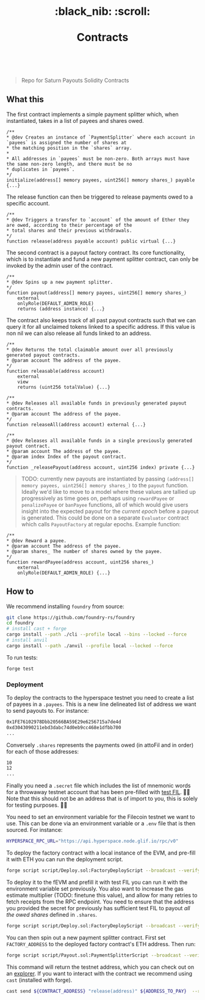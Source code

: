 <h1 align="center">
	<br>
	 :black_nib: :scroll: 
	<br>
	<br>
	Contracts
	<br>
	<br>
	<br>
</h1>

> Repo for Saturn Payouts Solidity Contracts 


## What this

The first contract implements a simple payment splitter which, when instantiated, takes in a list of payees and shares owed. 

```solidity
/**
* @dev Creates an instance of `PaymentSplitter` where each account in `payees` is assigned the number of shares at
* the matching position in the `shares` array.
*
* All addresses in `payees` must be non-zero. Both arrays must have the same non-zero length, and there must be no
* duplicates in `payees`.
*/
initialize(address[] memory payees, uint256[] memory shares_) payable {...}

```

The release function can then be triggered to release payments owed to a specific account. 

```solidity 
/**
* @dev Triggers a transfer to `account` of the amount of Ether they are owed, according to their percentage of the
* total shares and their previous withdrawals.
*/
function release(address payable account) public virtual {...}

```


The second contract is a payout factory contract. Its core functionality, which is to instantiate and fund a new payment splitter contract, can only be invoked by the admin user of the contract. 

```solidity 
/**
* @dev Spins up a new payment splitter.
*/
function payout(address[] memory payees, uint256[] memory shares_)
	external
	onlyRole(DEFAULT_ADMIN_ROLE)
	returns (address instance) {...}
```

The contract also keeps track of all past payout contracts such that we can query it for all unclaimed tokens linked to a specific address. If this value is non nil we can also release all funds linked to an address. 

```solidity 
/**
* @dev Returns the total claimable amount over all previously generated payout contracts.
* @param account The address of the payee.
*/
function releasable(address account)
	external
	view
	returns (uint256 totalValue) {...}

/**
* @dev Releases all available funds in previously generated payout contracts.
* @param account The address of the payee.
*/
function releaseAll(address account) external {...}

/**
* @dev Releases all available funds in a single previously generated payout contract.
* @param account The address of the payee.
* @param index Index of the payout contract.
*/
function _releasePayout(address account, uint256 index) private {...}
```

> TODO: currently new payouts are instantiated by passing `(address[] memory payees, uint256[] memory shares_)` to the `payout` function. Ideally we'd like to move to a model where these values are tallied up progressively as time goes on, perhaps using `rewardPayee` or `penalizePayee` or `banPayee` functions, all of which would give users insight into the expected payout for the _current epoch_ before a payout is generated. This could be done on a separate `Evaluator` contract which calls `PayoutFactory` at regular epochs. Example function:

```solidity 
/**
* @dev Reward a payee.
* @param account The address of the payee.
* @param shares_ The number of shares owned by the payee.
*/
function rewardPayee(address account, uint256 shares_)
	external
	onlyRole(DEFAULT_ADMIN_ROLE) {...}
```
    

## How to 


We recommend installing `foundry` from source: 
```bash
git clone https://github.com/foundry-rs/foundry
cd foundry
# install cast + forge
cargo install --path ./cli --profile local --bins --locked --force
# install anvil
cargo install --path ./anvil --profile local --locked --force
```

To run tests: 
```bash
forge test
```
### Deployment


To deploy the contracts to the hyperspace testnet you need to create a list of payees in a `.payees`. This is a new line delineated list of address we want to send payouts to. For instance: 
```bash
0x1FE76102978Dbb20566BA59E29e6256715a7de4d
0xd3043090211ebd3dabc74d0eb9cc468e1dfbb700
...
```

Conversely `.shares` represents the payments owed (in attoFil and in order) for each of those addresses: 
```bash
10
12
...
```

Finally you need a `.secret` file which includes the list of mnemonic words for a throwaway testnet account that has been pre-filled with [test FIL](https://hyperspace.yoga/#faucet). 🚨🚨 Note that this should not be an address that is of import to you, this is solely for testing purposes. 🚨🚨

You need to set an environment variable for the Filecoin testnet we want to use. This can be done via an environment variable or a `.env` file that is then sourced. For instance: 
```bash 
HYPERSPACE_RPC_URL="https://api.hyperspace.node.glif.io/rpc/v0"
```

To deploy the factory contract with a local instance of the EVM, and pre-fill it with ETH you can run the deployment script. 
```bash
forge script script/Deploy.sol:FactoryDeployScript --broadcast --verify 
```

To deploy it to the fEVM and prefill it with test FIL you can run it with the environment variable set previously. You also want to increase the gas estimate multiplier (TODO: finetune this value), and allow for many retries to fetch receipts from the RPC endpoint. You need to ensure that the address you provided the secret for previously has sufficient test FIL to payout _all the owed shares_ defined in `.shares`. 
```bash
forge script script/Deploy.sol:FactoryDeployScript --broadcast --verify --rpc-url ${HYPERSPACE_RPC_URL} --gas-estimate-multiplier 10000  
```


You can then spin out a new payment splitter contract. First set `FACTORY_ADDRESS` to the deployed factory contract's ETH address. Then run: 
```bash 
forge script script/Payout.sol:PaymentSplitterScript --broadcast --verify --rpc-url ${HYPERSPACE_RPC_URL} --gas-estimate-multiplier 10000
```

This command will return the testnet address, which you can check out on an [explorer](https://hyperspace.filfox.info/en). If you want to interact with the contract we recommend using `cast` (installed with forge). 

```bash
cast send ${CONTRACT_ADDRESS} "release(address)" ${ADDRESS_TO_PAY}  --rpc-url ${HYPERSPACE_RPC_URL} --private-key=${HYPERSPACE_PRIVKEY} 
```
